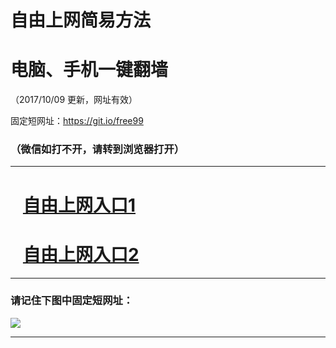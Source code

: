 ﻿# 自由上网简易方法

# 电脑、手机一键翻墙

（2017/10/09 更新，网址有效）

固定短网址：https://git.io/free99

### （微信如打不开，请转到浏览器打开）


***





# &nbsp;&nbsp; <a href="http://ft433212718.fwq-tz-1001.info/fwqtz01.html?t=10090017539 " target="_blank">自由上网入口1</a>
# &nbsp;&nbsp; <a href="http://ft2810430069.fwq-tz-1002.info/fwqtz02.html?t=100900125507 " target="_blank">自由上网入口2</a>
***

### 请记住下图中固定短网址：

<img src="https://s3-us-west-2.amazonaws.com/fwq-1001/yjfq-20170905okok.png" /> 


***

